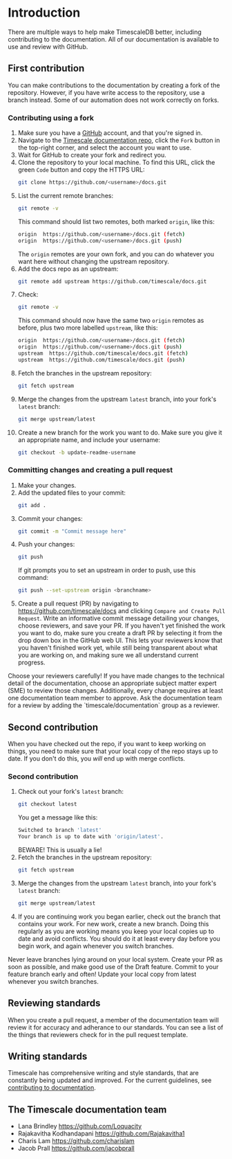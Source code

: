 # Introduction
There are multiple ways to help make TimescaleDB better, including contributing
to the documentation. All of our documentation is available to use and review
with GitHub.

## First contribution
You can make contributions to the documentation by creating a fork of the
repository. However, if you have write access to the repository, use a branch
instead. Some of our automation does not work correctly on forks.

<procedure>

### Contributing using a fork
1.  Make sure you have a [GitHub](https://github.com) account, and that you're signed in.
1.  Navigate to the
    [Timescale documentation repo](https://github.com/timescale/docs),
    click the `Fork` button in the top-right corner, and select the account you
    want to use.
2.  Wait for GitHub to create your fork and redirect you.
3.  Clone the repository to your local machine. To find this URL, click the green
    `Code` button and copy the HTTPS URL:
    ```bash
    git clone https://github.com/<username>/docs.git
    ```
4.  List the current remote branches:
    ```bash
    git remote -v
    ```
    This command should list two remotes, both marked `origin`, like this:
    ```bash
    origin  https://github.com/<username>/docs.git (fetch)
    origin  https://github.com/<username>/docs.git (push)
    ```
    The `origin` remotes are your own fork, and you can do whatever you want here without changing the upstream repository.
5.  Add the docs repo as an upstream:
    ```bash
    git remote add upstream https://github.com/timescale/docs.git
    ```
6.  Check:
    ```bash
    git remote -v
    ```
    This command should now have the same two `origin` remotes as before, plus two more labelled `upstream`, like this:
    ```bash
    origin  https://github.com/<username>/docs.git (fetch)
    origin  https://github.com/<username>/docs.git (push)
    upstream  https://github.com/timescale/docs.git (fetch)
    upstream  https://github.com/timescale/docs.git (push)
    ```
7.  Fetch the branches in the upstream repository:
    ```bash
    git fetch upstream
    ```
8.  Merge the changes from the upstream `latest` branch, into your fork's
    `latest` branch:
    ```bash
    git merge upstream/latest
    ```
9.  Create a new branch for the work you want to do. Make sure you give it an
    appropriate name, and include your username:
    ```bash
    git checkout -b update-readme-username
    ```

</procedure>

<procedure>

### Committing changes and creating a pull request
1.  Make your changes.
1.  Add the updated files to your commit:
    ```bash
    git add .
    ```
1.  Commit your changes:
    ```bash
    git commit -m "Commit message here"
    ```
1.  Push your changes:
    ```bash
    git push
    ```
    If git prompts you to set an upstream in order to push, use this command:
    ```bash
    git push --set-upstream origin <branchname>
    ```
1.  Create a pull request (PR) by navigating to
    <https://github.com/timescale/docs> and clicking
    `Compare and Create Pull Request`. Write an informative commit message
    detailing your changes, choose reviewers, and save your PR. If you haven't
    yet finished the work you want to do, make sure you create a draft PR by
    selecting it from the drop down box in the GitHub web UI. This lets your
    reviewers know that you haven't finished work yet, while still being
    transparent about what you are working on, and making sure we all understand
    current progress.

</procedure>

<highlight type="important">
Choose your reviewers carefully! If you have made changes to the technical
detail of the documentation, choose an appropriate subject matter expert (SME)
to review those changes. Additionally, every change requires at least one
documentation team member to approve. Ask the documentation team for a review by
adding the `timescale/documentation` group as a reviewer.
</highlight>

## Second contribution
When you have checked out the repo, if you want to keep working on things, you
need to make sure that your local copy of the repo stays up to date. If you
don't do this, you *will* end up with merge conflicts.

<procedure>

### Second contribution
1.  Check out your fork's `latest` branch:
    ```bash
    git checkout latest
    ```
    You get a message like this:
    ```bash
    Switched to branch 'latest'
    Your branch is up to date with 'origin/latest'.
    ```
    BEWARE! This is usually a lie!
1.  Fetch the branches in the upstream repository:
    ```bash
    git fetch upstream
    ```
1.  Merge the changes from the upstream `latest` branch, into your fork's
    `latest` branch:
    ```bash
    git merge upstream/latest
    ```
1.  If you are continuing work you began earlier, check out the branch that
    contains your work. For new work, create a new branch. Doing this regularly
    as you are working means you keep your local copies up to date and avoid
    conflicts. You should do it at least every day before you begin work, and
    again whenever you switch branches.


</procedure>

<highlight type="warning">
Never leave branches lying around on your local system. Create your PR as soon
as possible, and make good use of the Draft feature. Commit to your feature
branch early and often! Update your local copy from latest whenever you switch
branches.
</highlight>

## Reviewing standards
When you create a pull request, a member of the documentation team will review
it for accuracy and adherance to our standards. You can see a list of the things
that reviewers check for in the pull request template.

## Writing standards
Timescale has comprehensive writing and style standards, that are constantly
being updated and improved. For the current guidelines, see
[contributing to documentation](https://docs.timescale.com/timescaledb/latest/contribute-to-docs/).

## The Timescale documentation team
*   Lana Brindley <https://github.com/Loquacity>
*   Rajakavitha Kodhandapani <https://github.com/Rajakavitha1>
*   Charis Lam <https://github.com/charislam>
*   Jacob Prall <https://github.com/jacobprall>

